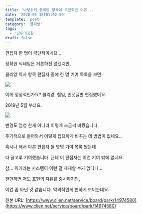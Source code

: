 ```yaml
---
title: '나무위키 클리앙 항목이 극단적인 이유...'
date: '2020-05-18T01:02:50'
template: 'post'
category: '클리앙'
tags: 
  - '모두의공원'
draft: false
---
```


편집자 한 명이 극단적이네요... 

정확한 닉네임은 거론하진 않겠지만, 

클리앙 역사 항목 편집자 중에 한 명 기여 목록을 보면

![](https://cdn.clien.net/web/api/file/F01/10054192/2f185e7a522b95.png?w=780&h=30000&gif=true)

이게 정상적인가요? 클리앙, 혐일, 빈댓글만 편집했어요. 

2019년 5월 부터요.

![](https://cdn.clien.net/web/api/file/F01/10054201/2f187a6010dd46.png?w=780&h=30000&gif=true)

변경도 엄청 한게 아니라 이렇게 조금씩 바꿨습니다.

주기적으로 들어와서 이렇게 집요하게 바꾸는 데 방법이 없네요...

  

혹시나 해서 다른 편집자 들 몇명 기여 목록 봤는데

다 골고루 기여했습니다. 근데 이 편집자는 이런 기여 밖에 없네요.

참... 위키라는 시스템이 이런 걸 제재할 수가 없다니...

  

왠만하면 저도 표현의 자유를 중시하지만,

이건 좀 아닌 것 같습니다. 악의적인게 뻔하게 보이는데요.

원본 URL: [https://www.clien.net/service/board/park/14974580](https://www.clien.net/service/board/park/14974580)